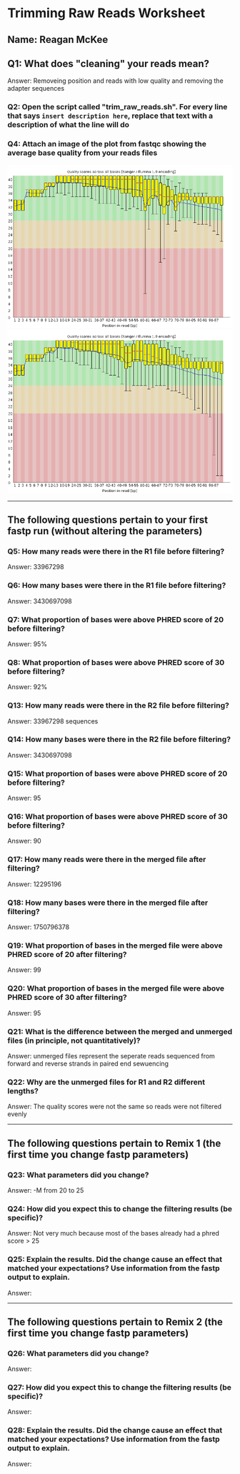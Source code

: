 # Trimming Raw Reads Worksheet

<!--- Write name below --->
## Name: Reagan McKee

<!--- For this worksheet, answer the following questions--->

## Q1: What does "cleaning" your reads mean?
Answer: Removeing position and reads with low quality and removing the adapter sequences

### Q2: Open the script called "trim_raw_reads.sh". For every line that says ```insert description here```, replace that text with a description of what the line will do

### Q4: Attach an image of the plot from fastqc showing the average base quality from your reads files
![before-trimming-PHRED-plot-1](./images/read1_average_base_quality.png)
![before-trimming-PHRED-plot-1](./images/read2_average_base_quality.png)

---

## The following questions pertain to your first fastp run (without altering the parameters)
### Q5: How many reads were there in the R1 file before filtering?
Answer: 33967298
### Q6: How many bases were there in the R1 file before filtering?
Answer: 3430697098
### Q7: What proportion of bases were above PHRED score of 20 before filtering?
Answer: 95%
### Q8: What proportion of bases were above PHRED score of 30 before filtering?
Answer: 92%

### Q13: How many reads were there in the R2 file before filtering?
Answer: 33967298 sequences
### Q14: How many bases were there in the R2 file before filtering?
Answer: 3430697098
### Q15: What proportion of bases were above PHRED score of 20 before filtering?
Answer: 95
### Q16: What proportion of bases were above PHRED score of 30 before filtering?
Answer: 90

### Q17: How many reads were there in the merged file after filtering?
Answer: 12295196
### Q18: How many bases were there in the merged file after filtering?
Answer: 1750796378
### Q19: What proportion of bases in the merged file were above PHRED score of 20 after filtering?
Answer: 99
### Q20: What proportion of bases in the merged file were above PHRED score of 30 after filtering?
Answer: 95

### Q21: What is the difference between the merged and unmerged files (in principle, not quantitatively)?
Answer: unmerged files represent the seperate reads sequenced from forward and reverse strands in paired end sewuencing
### Q22: Why are the unmerged files for R1 and R2 different lengths?
Answer: The quality scores were not the same so reads were not filtered evenly

---

## The following questions pertain to Remix 1 (the first time you change fastp parameters)
### Q23: What parameters did you change?
Answer: -M from 20 to 25
### Q24: How did you expect this to change the filtering results (be specific)?
Answer: Not very much because most of the bases already had a phred score > 25
### Q25: Explain the results. Did the change cause an effect that matched your expectations? Use information from the fastp output to explain.
Answer: 

---

## The following questions pertain to Remix 2 (the first time you change fastp parameters)
### Q26: What parameters did you change?
Answer: 
### Q27: How did you expect this to change the filtering results (be specific)?
Answer: 
### Q28: Explain the results. Did the change cause an effect that matched your expectations? Use information from the fastp output to explain.
Answer: 

